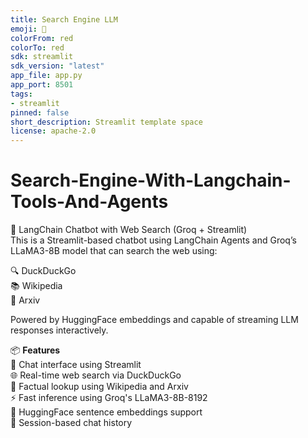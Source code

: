 ```yaml
---
title: Search Engine LLM
emoji: 🚀
colorFrom: red
colorTo: red
sdk: streamlit
sdk_version: "latest"
app_file: app.py
app_port: 8501
tags:
- streamlit
pinned: false
short_description: Streamlit template space
license: apache-2.0
---
```


# Search-Engine-With-Langchain-Tools-And-Agents

🔎 LangChain Chatbot with Web Search (Groq + Streamlit)  
This is a Streamlit-based chatbot using LangChain Agents and Groq’s LLaMA3-8B model that can search the web using:

🔍 DuckDuckGo  
📚 Wikipedia  
📄 Arxiv  

Powered by HuggingFace embeddings and capable of streaming LLM responses interactively.

📦 **Features**  
💬 Chat interface using Streamlit  
🌐 Real-time web search via DuckDuckGo  
📖 Factual lookup using Wikipedia and Arxiv  
⚡ Fast inference using Groq's LLaMA3-8B-8192  
🧠 HuggingFace sentence embeddings support  
💾 Session-based chat history
